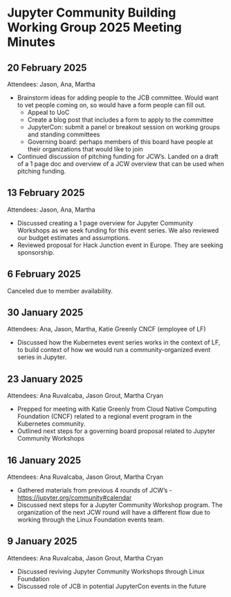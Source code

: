 # Jupyter Community Building Working Group 2025 Meeting Minutes

## 20 February 2025
Attendees: Jason, Ana, Martha
* Brainstorm ideas for adding people to the JCB committee. Would want to vet people coming on, so would have a form people can fill out.
  * Appeal to UoC
  * Create a blog post that includes a form to apply to the committee
  * JupyterCon: submit a panel or breakout session on working groups and standing committees
  * Governing board: perhaps members of this board have people at their organizations that would like to join
* Continued discussion of pitching funding for JCW’s. Landed on a draft of a 1 page doc and overview of a JCW overview that can be used when pitching funding.


## 13 February 2025
Attendees: Jason, Ana, Martha
* Discussed creating a 1 page overview for Jupyter Community Workshops as we seek funding for this event series. We also reviewed our budget estimates and assumptions.
* Reviewed proposal for Hack Junction event in Europe. They are seeking sponsorship.

## 6 February 2025
Canceled due to member availability. 

## 30 January 2025
Attendees: Ana, Jason, Martha, Katie Greenly CNCF (employee of LF)
* Discussed how the Kubernetes event series works in the context of LF, to build context of how we would run a community-organized event series in Jupyter.

## 23 January 2025
Attendees: Ana Ruvalcaba, Jason Grout, Martha Cryan
* Prepped for meeting with Katie Greenly from Cloud Native Computing Foundation (CNCF) related to a regional event program in the Kubernetes community. 
* Outlined next steps for a governing board proposal related to Jupyter Community Workshops

## 16 January 2025
Attendees: Ana Ruvalcaba, Jason Grout, Martha Cryan
* Gathered materials from previous 4 rounds of JCW’s - https://jupyter.org/community#calendar
* Discussed next steps for a Jupyter Community Workshop program. The organization of the next JCW round will have a different flow due to working through the Linux Foundation events team.

## 9 January 2025
Attendees: Ana Ruvalcaba, Jason Grout, Martha Cryan
* Discussed reviving Jupyter Community Workshops through Linux Foundation
* Discussed role of JCB in potential JupyterCon events in the future
